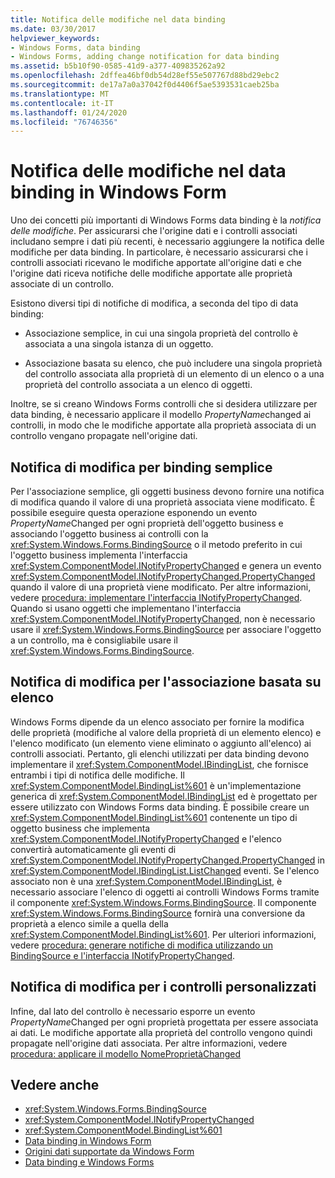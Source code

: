 ```yaml
---
title: Notifica delle modifiche nel data binding
ms.date: 03/30/2017
helpviewer_keywords:
- Windows Forms, data binding
- Windows Forms, adding change notification for data binding
ms.assetid: b5b10f90-0585-41d9-a377-409835262a92
ms.openlocfilehash: 2dffea46bf0db54d28ef55e507767d88bd29ebc2
ms.sourcegitcommit: de17a7a0a37042f0d4406f5ae5393531caeb25ba
ms.translationtype: MT
ms.contentlocale: it-IT
ms.lasthandoff: 01/24/2020
ms.locfileid: "76746356"
---
```

# <a name="change-notification-in-windows-forms-data-binding"></a>Notifica delle modifiche nel data binding in Windows Form
Uno dei concetti più importanti di Windows Forms data binding è la *notifica delle modifiche*. Per assicurarsi che l'origine dati e i controlli associati includano sempre i dati più recenti, è necessario aggiungere la notifica delle modifiche per data binding. In particolare, è necessario assicurarsi che i controlli associati ricevano le modifiche apportate all'origine dati e che l'origine dati riceva notifiche delle modifiche apportate alle proprietà associate di un controllo.  
  
 Esistono diversi tipi di notifiche di modifica, a seconda del tipo di data binding:  
  
- Associazione semplice, in cui una singola proprietà del controllo è associata a una singola istanza di un oggetto.  
  
- Associazione basata su elenco, che può includere una singola proprietà del controllo associata alla proprietà di un elemento di un elenco o a una proprietà del controllo associata a un elenco di oggetti.  
  
 Inoltre, se si creano Windows Forms controlli che si desidera utilizzare per data binding, è necessario applicare il modello *PropertyName*changed ai controlli, in modo che le modifiche apportate alla proprietà associata di un controllo vengano propagate nell'origine dati.  
  
## <a name="change-notification-for-simple-binding"></a>Notifica di modifica per binding semplice  
 Per l'associazione semplice, gli oggetti business devono fornire una notifica di modifica quando il valore di una proprietà associata viene modificato. È possibile eseguire questa operazione esponendo un evento *PropertyName*Changed per ogni proprietà dell'oggetto business e associando l'oggetto business ai controlli con la <xref:System.Windows.Forms.BindingSource> o il metodo preferito in cui l'oggetto business implementa l'interfaccia <xref:System.ComponentModel.INotifyPropertyChanged> e genera un evento <xref:System.ComponentModel.INotifyPropertyChanged.PropertyChanged> quando il valore di una proprietà viene modificato. Per altre informazioni, vedere [procedura: implementare l'interfaccia INotifyPropertyChanged](how-to-implement-the-inotifypropertychanged-interface.md). Quando si usano oggetti che implementano l'interfaccia <xref:System.ComponentModel.INotifyPropertyChanged>, non è necessario usare il <xref:System.Windows.Forms.BindingSource> per associare l'oggetto a un controllo, ma è consigliabile usare il <xref:System.Windows.Forms.BindingSource>.  
  
## <a name="change-notification-for-list-based-binding"></a>Notifica di modifica per l'associazione basata su elenco  
 Windows Forms dipende da un elenco associato per fornire la modifica delle proprietà (modifiche al valore della proprietà di un elemento elenco) e l'elenco modificato (un elemento viene eliminato o aggiunto all'elenco) ai controlli associati. Pertanto, gli elenchi utilizzati per data binding devono implementare il <xref:System.ComponentModel.IBindingList>, che fornisce entrambi i tipi di notifica delle modifiche. Il <xref:System.ComponentModel.BindingList%601> è un'implementazione generica di <xref:System.ComponentModel.IBindingList> ed è progettato per essere utilizzato con Windows Forms data binding. È possibile creare un <xref:System.ComponentModel.BindingList%601> contenente un tipo di oggetto business che implementa <xref:System.ComponentModel.INotifyPropertyChanged> e l'elenco convertirà automaticamente gli eventi di <xref:System.ComponentModel.INotifyPropertyChanged.PropertyChanged> in <xref:System.ComponentModel.IBindingList.ListChanged> eventi. Se l'elenco associato non è una <xref:System.ComponentModel.IBindingList>, è necessario associare l'elenco di oggetti ai controlli Windows Forms tramite il componente <xref:System.Windows.Forms.BindingSource>. Il componente <xref:System.Windows.Forms.BindingSource> fornirà una conversione da proprietà a elenco simile a quella della <xref:System.ComponentModel.BindingList%601>. Per ulteriori informazioni, vedere [procedura: generare notifiche di modifica utilizzando un BindingSource e l'interfaccia INotifyPropertyChanged](./controls/raise-change-notifications--bindingsource.md).  
  
## <a name="change-notification-for-custom-controls"></a>Notifica di modifica per i controlli personalizzati  
 Infine, dal lato del controllo è necessario esporre un evento *PropertyName*Changed per ogni proprietà progettata per essere associata ai dati. Le modifiche apportate alla proprietà del controllo vengono quindi propagate nell'origine dati associata. Per altre informazioni, vedere [procedura: applicare il modello NomeProprietàChanged](how-to-apply-the-propertynamechanged-pattern.md)  
  
## <a name="see-also"></a>Vedere anche

- <xref:System.Windows.Forms.BindingSource>
- <xref:System.ComponentModel.INotifyPropertyChanged>
- <xref:System.ComponentModel.BindingList%601>
- [Data binding in Windows Form](windows-forms-data-binding.md)
- [Origini dati supportate da Windows Form](data-sources-supported-by-windows-forms.md)
- [Data binding e Windows Forms](data-binding-and-windows-forms.md)
